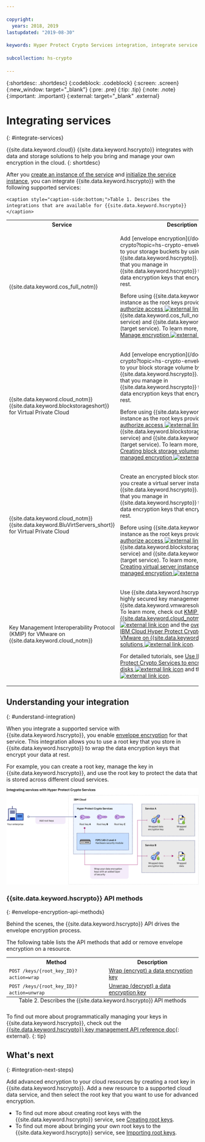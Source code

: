 ```yaml
---

copyright:
  years: 2018, 2019
lastupdated: "2019-08-30"

keywords: Hyper Protect Crypto Services integration, integrate service with Hyper Protect Crypto Services

subcollection: hs-crypto

---
```


{:shortdesc: .shortdesc}
{:codeblock: .codeblock}
{:screen: .screen}
{:new_window: target="_blank"}
{:pre: .pre}
{:tip: .tip}
{:note: .note}
{:important: .important}
{:external: target="_blank" .external}

# Integrating services
{: #integrate-services}

{{site.data.keyword.cloud}} {{site.data.keyword.hscrypto}} integrates with data and storage solutions to help you bring and manage your own encryption in the cloud.
{: shortdesc}


After you [create an instance of the service](/docs/services/hs-crypto?topic=hs-crypto-provision) and [initialize the service instance](/docs/services/hs-crypto?topic=hs-crypto-initialize-hsm), you can integrate {{site.data.keyword.hscrypto}} with the following supported services:

<table>
    <tr>
        <th>Service</th>
        <th>Description</th>
    </tr>
    <tr>
        <td>
          <p>{{site.data.keyword.cos_full_notm}}</p>
        </td>
        <td>
          <p>Add [envelope encryption](/docs/services/hs-crypto?topic=hs-crypto-envelope-encryption) to your storage buckets by using {{site.data.keyword.hscrypto}}. Use root keys that you manage in {{site.data.keyword.hscrypto}} to protect the data encryption keys that encrypt your data at rest.</p>
          <p>Before using {{site.data.keyword.hscrypto}} instance as the root keys provider, make sure to <a href="/docs/iam?topic=iam-serviceauth" target="_blank">authorize access <img src="https://cloud.ibm.com/docs-content/v1/content/icons/launch-glyph.svg" alt="external link icon" /></a> between {{site.data.keyword.cos_full_notm}} (source service) and {{site.data.keyword.hscrypto}} (target service). To learn more, check out <a href="/docs/services/cloud-object-storage?topic=cloud-object-storage-encryption" target="_blank">Manage encryption <img src="https://cloud.ibm.com/docs-content/v1/content/icons/launch-glyph.svg" alt="external link icon" /></a>.</p>
        </td>
    </tr>
    <tr>
        <td>
          <p>{{site.data.keyword.cloud_notm}} {{site.data.keyword.blockstorageshort}} for Virtual Private Cloud</p>
        </td>
        <td>
          <p>Add [envelope encryption](/docs/services/hs-crypto?topic=hs-crypto-envelope-encryption) to your block storage volume by using {{site.data.keyword.hscrypto}}. Use root keys that you manage in {{site.data.keyword.hscrypto}} to protect the data encryption keys that encrypt your data at rest.</p>
          <p>Before using {{site.data.keyword.hscrypto}} instance as the root keys provider, make sure to <a href="/docs/iam?topic=iam-serviceauth" target="_blank">authorize access <img src="https://cloud.ibm.com/docs-content/v1/content/icons/launch-glyph.svg" alt="external link icon" /></a> between {{site.data.keyword.blockstorageshort}} (source service) and {{site.data.keyword.hscrypto}} (target service). To learn more, check out <a href="/docs/vpc-on-classic-block-storage?topic=vpc-on-classic-block-storage-block-storage-encryption" target="_blank">Creating block storage volumes with customer-managed encryption <img src="https://cloud.ibm.com/docs-content/v1/content/icons/launch-glyph.svg" alt="external link icon" /></a>.</p>
        </td>
    </tr>
    <tr>
        <td>
          <p>{{site.data.keyword.cloud_notm}} {{site.data.keyword.BluVirtServers_short}} for Virtual Private Cloud</p>
        </td>
        <td>
          <p>Create an encrypted block storage volume when you create a virtual server instance by using {{site.data.keyword.hscrypto}}. Use root keys that you manage in {{site.data.keyword.hscrypto}} to protect the data encryption keys that encrypt your data at rest.</p>
          <p>Before using {{site.data.keyword.hscrypto}} instance as the root keys provider, make sure to <a href="/docs/iam?topic=iam-serviceauth" target="_blank">authorize access <img src="https://cloud.ibm.com/docs-content/v1/content/icons/launch-glyph.svg" alt="external link icon" /></a> between {{site.data.keyword.blockstorageshort}} (source service) and {{site.data.keyword.hscrypto}} (target service). To learn more, check out <a href="/docs/vpc-on-classic-vsi?topic=vpc-on-classic-vsi-creating-instances-byok" target="_blank">Creating virtual server instances with customer-managed encryption <img src="https://cloud.ibm.com/docs-content/v1/content/icons/launch-glyph.svg" alt="external link icon" /></a>.</p>
        </td>
    </tr>
    <tr>
        <td>
          <p>Key Management Interoperability Protocol (KMIP) for VMware on {{site.data.keyword.cloud_notm}}</p>
        </td>
        <td>
          <p>Use {{site.data.keyword.hscrypto}} to provide highly secured key management capability for {{site.data.keyword.vmwaresolutions_full_notm}}. To learn more, check out <a href="/docs/services/vmwaresolutions/services?topic=vmware-solutions-kmip_standalone_considerations" target="_blank">KMIP for VMware on {{site.data.keyword.cloud_notm}} overview <img src="https://cloud.ibm.com/docs-content/v1/content/icons/launch-glyph.svg" alt="external link icon" /></a> and the <a href="https://youtu.be/9n8-hQBMYWQ" target="_blank">overview video on IBM Cloud Hyper Protect Crypto Services and VMware on {{site.data.keyword.cloud_notm}} solutions <img src="https://cloud.ibm.com/docs-content/v1/content/icons/launch-glyph.svg" alt="external link icon" /></a>.</p>
          <p>For detailed tutorials, see <a href="https://developer.ibm.com/tutorials/use-hyper-protect-crypto-services-to-encrypt-vmware-disks/" target="_blank">Use IBM Cloud Hyper Protect Crypto Services to encrypt VMware disks <img src="https://cloud.ibm.com/docs-content/v1/content/icons/launch-glyph.svg" alt="external link icon" /></a> and the <a href="https://youtu.be/huQ5wUfrW4c" target="_blank">demo video <img src="https://cloud.ibm.com/docs-content/v1/content/icons/launch-glyph.svg" alt="external link icon" /></a>.</p>
        </td>
    </tr>

<!--
    <tr>
        <td>
          <p>{{site.data.keyword.containerlong_notm}}</p>
        </td>
        <td>
          <p>Use [envelope encryption](/docs/services/hs-crypto?topic=hs-crypto-envelope-encryption) to protect secrets in your {{site.data.keyword.containershort_notm}} cluster. To learn more, check out [Encrypting Kubernetes secrets by using {{site.data.keyword.keymanagementserviceshort}} ](/docs/containers?topic=containers-encryption#keyprotect).</p>
        </td>
    </tr>
    <tr>
        <td>
          <p>{{site.data.keyword.databases-for-postgresql_full_notm}}</p>
        </td>
        <td>
          <p>Protect your databases by associating root keys with your {{site.data.keyword.databases-for-postgresql}} deployment. To learn more, check out the [{{site.data.keyword.databases-for-postgresql}} documentation](/docs/services/databases-for-postgresql?topic=databases-for-postgresql-key-protect).</p>
        </td>
    </tr>
    <tr>
        <td>
          <p>{{site.data.keyword.cloudant_short_notm}} for {{site.data.keyword.cloud_notm}} ({{site.data.keyword.cloud_notm}} Dedicated)</p>
        </td>
        <td>
          <p>Strengthen your encryption at rest strategy by associating root keys with your {{site.data.keyword.cloudant_short_notm}} Dedicated Hardware instance. To learn more, check out the [{{site.data.keyword.cloudant_short_notm}} documentation](/docs/services/Cloudant/offerings?topic=cloudant-security#secure-access-control).</p>
        </td>
    </tr>
-->

    <caption style="caption-side:bottom;">Table 1. Describes the integrations that are available for {{site.data.keyword.hscrypto}}</caption>
</table>


## Understanding your integration
{: #understand-integration}

When you integrate a supported service with {{site.data.keyword.hscrypto}}, you enable [envelope encryption](/docs/services/hs-crypto?topic=hs-crypto-envelope-encryption) for that service. This integration allows you to use a root key that you store in {{site.data.keyword.hscrypto}} to wrap the data encryption keys that encrypt your data at rest.

For example, you can create a root key, manage the key in {{site.data.keyword.hscrypto}}, and use the root key to protect the data that is stored across different cloud services.

![The diagram shows a contextual view of your {{site.data.keyword.hscrypto}} integration.](/image/hpcs-integrations.png)

### {{site.data.keyword.hscrypto}} API methods
{: #envelope-encryption-api-methods}

Behind the scenes, the {{site.data.keyword.hscrypto}} API drives the envelope encryption process.  

The following table lists the API methods that add or remove envelope encryption on a resource.

<table>
  <tr>
    <th>Method</th>
    <th>Description</th>
  </tr>
  <tr>
    <td><code>POST /keys/{root_key_ID}?action=wrap</code></td>
    <td><a href="/docs/services/hs-crypto?topic=hs-crypto-wrap-keys">Wrap (encrypt) a data encryption key</a></td>
  </tr>
  <tr>
    <td><code>POST /keys/{root_key_ID}?action=unwrap</code></td>
    <td><a href="/docs/services/hs-crypto?topic=hs-crypto-unwrap-keys">Unwrap (decrypt) a data encryption key</a></td>
  </tr>
  <caption style="caption-side:bottom;">Table 2. Describes the {{site.data.keyword.hscrypto}} API methods</caption>
</table>

To find out more about programmatically managing your keys in {{site.data.keyword.hscrypto}}, check out the [{{site.data.keyword.hscrypto}} key management API reference doc](https://{DomainName}/apidocs/hs-crypto){: external}.
{: tip}

<!--
## Integrating a supported service
{: #grant-access}

To add an integration, create an authorization between services by using the {{site.data.keyword.iamlong}} dashboard. Authorizations enable service to service access policies, so you can associate a resource in your cloud data service with a [root key](/docs/services/hs-crypto/envelope-encryption?topic=hs-crypto-envelope-encryption#key-types) that you manage in {{site.data.keyword.hscrypto}}.

Be sure to provision both services in the same region before you create an authorization. To learn more about service authorizations, see [Granting access between services](/docs/iam?topic=iam-serviceauth){: external}.
{: note}

When you're ready to integrate a service, use the following steps to create an authorization:

1. From the menu bar, click **Manage** &gt; **Access (IAM)**, and select **Authorizations**.
2. Click **Create**.
3. Select a source and target service for the authorization.

  For **Source service**, select the cloud data service that you want to integrate with {{site.data.keyword.hscrypto}}. For **Target service**, select **{{site.data.keyword.cloud_notm}} {{site.data.keyword.hscrypto}}**.

5. Enable the **Reader** role.

    With _Reader_ permissions, your source service can browse the root keys that are provisioned in the specified instance of {{site.data.keyword.hscrypto}}.

6. Click **Authorize**.
-->

## What's next
{: #integration-next-steps}

Add advanced encryption to your cloud resources by creating a root key in {{site.data.keyword.hscrypto}}. Add a new resource to a supported cloud data service, and then select the root key that you want to use for advanced encryption.

- To find out more about creating root keys with the {{site.data.keyword.hscrypto}} service, see [Creating root keys](/docs/services/hs-crypto?topic=hs-crypto-create-root-keys).
- To find out more about bringing your own root keys to the {{site.data.keyword.hscrypto}} service, see [Importing root keys](/docs/services/hs-crypto?topic=hs-crypto-import-root-keys).
